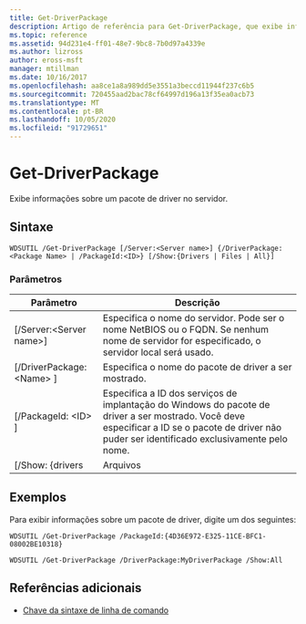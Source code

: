```yaml
---
title: Get-DriverPackage
description: Artigo de referência para Get-DriverPackage, que exibe informações sobre um pacote de driver no servidor.
ms.topic: reference
ms.assetid: 94d231e4-ff01-48e7-9bc8-7b0d97a4339e
ms.author: lizross
author: eross-msft
manager: mtillman
ms.date: 10/16/2017
ms.openlocfilehash: aa8ce1a8a989dd5e3551a3beccd11944f237c6b5
ms.sourcegitcommit: 720455aad2bac78cf64997d196a13f35ea0acb73
ms.translationtype: MT
ms.contentlocale: pt-BR
ms.lasthandoff: 10/05/2020
ms.locfileid: "91729651"
---
```

# <a name="get-driverpackage"></a>Get-DriverPackage

Exibe informações sobre um pacote de driver no servidor.

## <a name="syntax"></a>Sintaxe

```
WDSUTIL /Get-DriverPackage [/Server:<Server name>] {/DriverPackage:<Package Name> | /PackageId:<ID>} [/Show:{Drivers | Files | All}]
```

### <a name="parameters"></a>Parâmetros

|        Parâmetro         |                                                                           Descrição                                                                            |
|--------------------------|------------------------------------------------------------------------------------------------------------------------------------------------------------------|
| [/Server:\<Server name>] |              Especifica o nome do servidor. Pode ser o nome NetBIOS ou o FQDN. Se nenhum nome de servidor for especificado, o servidor local será usado.               |
| [/DriverPackage: \<Name> ] |                                                        Especifica o nome do pacote de driver a ser mostrado.                                                         |
|    [/PackageId: \<ID> ]    | Especifica a ID dos serviços de implantação do Windows do pacote de driver a ser mostrado. Você deve especificar a ID se o pacote de driver não puder ser identificado exclusivamente pelo nome. |
|     [/Show: {drivers     |                                                                              Arquivos                                                                               |

## <a name="examples"></a>Exemplos

Para exibir informações sobre um pacote de driver, digite um dos seguintes:
```
WDSUTIL /Get-DriverPackage /PackageId:{4D36E972-E325-11CE-BFC1-08002BE10318}
```
```
WDSUTIL /Get-DriverPackage /DriverPackage:MyDriverPackage /Show:All
```

## <a name="additional-references"></a>Referências adicionais

- [Chave da sintaxe de linha de comando](command-line-syntax-key.md)
